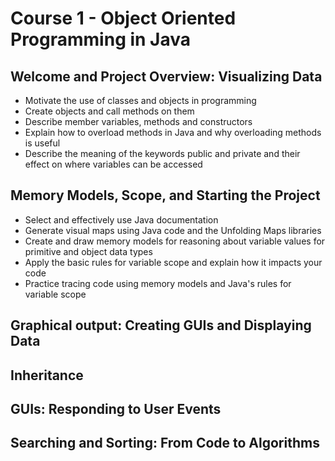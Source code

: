 # Course 1 - Object Oriented Programming in Java

## Welcome and Project Overview: Visualizing Data
* Motivate the use of classes and objects in programming
* Create objects and call methods on them
* Describe member variables, methods and constructors
* Explain how to overload methods in Java and why overloading methods is useful
* Describe the meaning of the keywords public and private and their effect on where variables can be accessed

## Memory Models, Scope, and Starting the Project
* Select and effectively use Java documentation
* Generate visual maps using Java code and the Unfolding Maps libraries
* Create and draw memory models for reasoning about variable values for primitive and object data types
* Apply the basic rules for variable scope and explain how it impacts your code
* Practice tracing code using memory models and Java's rules for variable scope

## Graphical output: Creating GUIs and Displaying Data
## Inheritance
## GUIs: Responding to User Events
## Searching and Sorting: From Code to Algorithms
